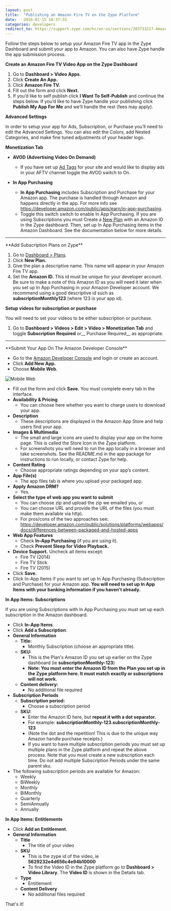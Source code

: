 ```yaml
---
layout: post
title:  "Publishing an Amazon Fire TV on the Zype Platform"
date:   2016-01-15 10:37:55
categories: developers
redirect_to: https://support.zype.com/hc/en-us/sections/203733217-Amazon-Fire-TV-
---
```


Follow the steps below to setup your Amazon Fire TV app in the Zype Dashboard and submit your app to Amazon. You can also have Zype handle the app submission process.

**Create an Amazon Fire TV Video App on the Zype Dashboard**

1. Go to __Dashboard > Video Apps__.
2. Click __Create An App.__
3. Click __Amazon Fire TV.__
4. Fill out the form and click __Next.__
5. If you’d like to self publish click __I Want To Self-Publish__ and continue the steps below. If you’d like to have Zype handle your publishing click __Publish My App For Me__ and we’ll handle the rest (fees may apply).

**Advanced Settings**

In order to setup your app for Ads, Subscription,  or Purchase you’ll need to edit the Advanced Settings. You can also edit the Colors, add Nested Categories, and make fine tuned adjustments of your header logo.


**Monetization Tab**

* __AVOD (Advertising Video On Demand)__
    - If you have set up [Ad Tags](https://admin.zype.com/ad_tags) for your site and would like to display ads in your AFTV channel toggle the AVOD switch to On.

* __In App Purchasing__
    - __In App Purchasing__ includes Subscription and Purchase for your Amazon app. The purchase is handled through Amazon and happens directly in the app. For more info see https://developer.amazon.com/public/apis/earn/in-app-purchasing.
    - Toggle this switch switch to enable In App Purchasing. If you are using Subscriptions you must Create a [New Plan](https://admin.zype.com/plans) with an Amazon ID in the Zype dashboard. Then, set up In App Purchasing items in the Amazon Dashboard. See the documentation below for more details.


<hr id="subscriptions-zype">
**Add Subscription Plans on Zype**

1. Go to [Dashboard > Plans](https://admin.zype.com/plans).
2. Click __New Plan.__
3. Give the plan a descriptive name. This name will appear in your Amazon Fire TV app.
4. Set the __Amazon ID.__ This id must be unique for your developer account. Be sure to make a note of this Amazon ID as you will need it later when you set up In App Purchasing in your Amazon Developer account. We recommend using a good descriptive id such as __subscriptionMonthly123__ (where 123 is your app id).

**Setup videos for subscription or purchase**

You will need to set your videos to be either subscription or purchase.

1. Go to __Dashboard > Videos > Edit > Video > Monetization Tab__ and
toggle __Subscription Required__ or__ Purchase Required__ as appropriate.

<hr id="submit">
**Submit Your App On The Amazon Developer Console**

* Go to the [Amazon Developer Console](https://developer.amazon.com/home.html)  and login or create an account.
* Click __Add New App.__
* Choose __Mobile Web.__ 

![Mobile Web]({{site.url}}/assets/amazon_fire/mobile-web.png)

* Fill out the form and click __Save.__ You must complete every tab in the interface.
* __Availability & Pricing__
    - You can choose here whether you want to charge users to download your app.
* __Description__
    - These descriptions are displayed in the Amazon App Store and help users find your app.
* __Images & Multimedia__
    -  The small and large icons are used to display your app on the home page. This is called the Store Icon in the Zype platform.
    -  For screenshots you will need to run the app locally in a browser and take screenshots. See the README.md in the app package for instructions to run locally, or contact Zype for help.
* __Content Rating__
    - Choose appropriate ratings depending on your app’s content.
* __App File(s)__
    - The app files tab is where you upload your packaged app.
* __Apply Amazon DRM?__
    - Yes.
*  __Select the type of web app you want to submit__
    - You can choose zip and upload the zip we emailed you, or
    -  You can choose URL and provide the URL of the files (you must make them available via http).
    -  For pros/cons of the two approaches see: https://developer.amazon.com/public/solutions/platforms/webapps/docs/differences-between-packaged-and-hosted-apps
* __Web App Features__
    - Check __In-App Purchasing__ (if you are using it).
    - Check __Prevent Sleep for Video Playback.__
* __Device Support.__ Uncheck all items except:
    - Fire TV (2014)
    - Fire TV Stick
    - Fire TV (2015)
* Click __Save.__
* Click In-App Items if you want to set up In App Purchasing (Subscription and Purchase) for your Amazon app. __You will need to set up In App Items with your banking information if you haven’t already.__

**In App Items: Subscriptions**

If you are using Subscriptions with In App Purchasing you must set up each subscription in the Amazon dashboard.

* Click __In-App Items__.
* Click __Add a Subscription__.
* __General Information__
    - __Title:__ 
        + Monthly Subscription (choose an appropriate title).
    - __SKU:__
        + This is the Plan's Amazon ID you set up earlier on the Zype dashboard (ie __subscriptionMonthly-123__)
        + __Note: You must enter the Amazon ID from the Plan you set up in the Zype platform here. It must match exactly or subscriptions will not work.__
    - __Content delivery:__
        + No additional file required
* __Subscription Periods__
    - __Subscription period:__
        + Choose a subscription period
    - __SKU:__
        + Enter the Amazon ID here, but __repeat it with a dot separator.__
        + For example:   __subscriptionMonthly-123.subscriptionMonthly-123__
        + (Note the dot and the repetition! This is due to the unique way Amazon handle purchase receipts.)
        + If you want to have multiple subscription periods you must set up multiple plans in the Zype platform and repeat the above process. Note that you must create a new subscription each time. Do not add multiple Subscription Periods under the same parent sku.
* The following subscription periods are available for Amazon:
    - Weekly
    - BiWeekly
    - Monthly
    - BiMonthly
    - Quarterly
    - SemiAnnually
    - Annually


**In App Items: Entitlements**

* Click __Add an Entitlement__.
* __General Information__
    - __Title__
        + The title of your video 
    - __SKU__
        + This is the zype id of the video, ie __5629232e4d656c4e94b10000__
        + To find the Video ID in the Zype platform go to __Dashboard > Video Library.__ The __Video ID__ is shown in the Details tab.
    - __Type__
        + Entitlement
    - __Content Delivery__
        + No additional files required


That's it!
